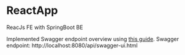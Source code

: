 # ReactApp
ReacJs FE with SpringBoot BE

Implemented Swagger endpoint overview using [this guide](https://www.baeldung.com/spring-rest-openapi-documentation).
Swagger endpoint: http://localhost:8080/api/swagger-ui.html
